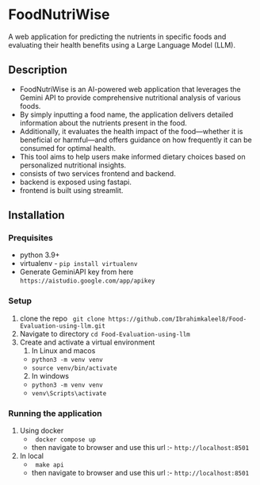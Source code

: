# FoodNutriWise
A web application for predicting the nutrients in specific foods and evaluating their health benefits using a Large Language Model (LLM).

## Description
- FoodNutriWise is an AI-powered web application that leverages the Gemini API to provide comprehensive nutritional analysis of various foods.
- By simply inputting a food name, the application delivers detailed information about the nutrients present in the food.
- Additionally, it evaluates the health impact of the food—whether it is beneficial or harmful—and offers guidance on how frequently it can be consumed for optimal health.
- This tool aims to help users make informed dietary choices based on personalized nutritional insights.
- consists of two services frontend and backend.
- backend is exposed using fastapi.
- frontend is built using streamlit.

## Installation
### Prequisites
- python 3.9+
- virtualenv - `pip install virtualenv`
- Generate GeminiAPI key from here `https://aistudio.google.com/app/apikey`

### Setup
1. clone the repo ```
   git clone https://github.com/Ibrahimkaleel8/Food-Evaluation-using-llm.git```
2. Navigate to directory `cd Food-Evaluation-using-llm`
3. Create and activate a virtual environment
   1. In Linux and macos
   - `python3 -m venv venv`
   - `source venv/bin/activate`
   2. In windows
   - `python3 -m venv venv`
   -  `venv\Scripts\activate`

### Running the application
1. Using docker
    - ` docker compose up`
    - then navigate to browser and use this url :- `http://localhost:8501`
3. In local
   - ` make api`
   - then navigate to browser and use this url :- `http://localhost:8501`
  
